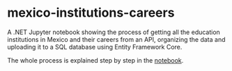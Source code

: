 # mexico-institutions-careers

A .NET Jupyter notebook showing the process of getting all the education institutions in Mexico and their careers from an API,
organizing the data and uploading it to a SQL database using Entity Framework Core.

The whole process is explained step by step in the [notebook](/DataProcessing.ipynb).
